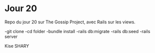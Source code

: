 <h1> Jour 20 </h1>

Repo du jour 20 sur The Gossip Project, avec Rails sur les views.

-git clone
-cd folder
-bundle install
-rails db:migrate
-rails db:seed
-rails server


Kise SHARY
